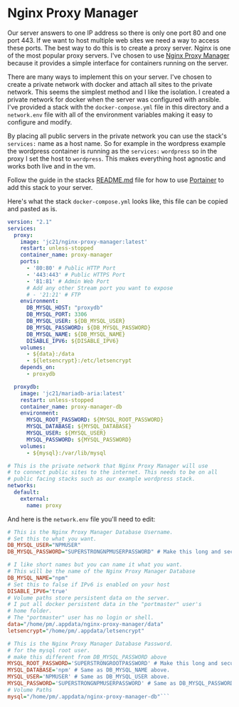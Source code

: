 # Nginx Proxy Manager #

Our server answers to one IP address so there is only one port 80 and one port 443. If we want to host multiple web sites we need a way to access these ports. The best way to do this is to create a proxy server. Nginx is one of the most popular proxy servers. I've chosen to use [Nginx Proxy Manager](https://www.jc21.com/2018/02/nginx-proxy-manager.html) because it provides a simple interface for containers running on the server.

There are many ways to implement this on your server. I've chosen to create a private network with docker and attach all sites to the private network. This seems the simplest method and I like the isolation. I created a private network for docker when the server was configured with ansible. I've provided a stack with the `docker-compose.yml` file in this directory and a `network.env` file with all of the environment variables making it easy to configure and modify.

By placing all public servers in the private network you can use the stack's `services:` name as a host name. So for example in the wordpress example the wordpress container is running as the `services:` `wordpress` so in the proxy I set the host to `wordpress`. This makes everything host agnostic and works both live and in the vm.

Follow the guide in the stacks [README.md](../README.md) file for how to use [Portainer](https://codeopolis.com/posts/beginners-guide-to-portainer/) to add this stack to your server.

Here's what the stack `docker-compose.yml` looks like, this file can be copied and pasted as is.

```yaml
version: "2.1"
services:
  proxy:
    image: 'jc21/nginx-proxy-manager:latest'
    restart: unless-stopped
    container_name: proxy-manager
    ports:
      - '80:80' # Public HTTP Port
      - '443:443' # Public HTTPS Port
      - '81:81' # Admin Web Port
      # Add any other Stream port you want to expose
      # - '21:21' # FTP
    environment:
      DB_MYSQL_HOST: "proxydb"
      DB_MYSQL_PORT: 3306
      DB_MYSQL_USER: ${DB_MYSQL_USER}
      DB_MYSQL_PASSWORD: ${DB_MYSQL_PASSWORD}
      DB_MYSQL_NAME: ${DB_MYSQL_NAME}
      DISABLE_IPV6: ${DISABLE_IPV6}
    volumes:
      - ${data}:/data
      - ${letsencrypt}:/etc/letsencrypt
    depends_on:
      - proxydb

  proxydb:
    image: 'jc21/mariadb-aria:latest'
    restart: unless-stopped
    container_name: proxy-manager-db
    environment:
      MYSQL_ROOT_PASSWORD: ${MYSQL_ROOT_PASSWORD}
      MYSQL_DATABASE: ${MYSQL_DATABASE}
      MYSQL_USER: ${MYSQL_USER}
      MYSQL_PASSWORD: ${MYSQL_PASSWORD}
    volumes:
      - ${mysql}:/var/lib/mysql

# This is the private network that Nginx Proxy Manager will use
# to connect public sites to the internet. This needs to be on all
# public facing stacks such as our example wordpress stack.
networks:
  default:
    external:
      name: proxy
```

And here is the `network.env` file you'll need to edit:

```ini
# This is the Nginx Proxy Manager Database Username.
# Set this to what you want.
DB_MYSQL_USER="NPMUSER"
DB_MYSQL_PASSWORD="SUPERSTRONGNPMUSERPASSWORD" # Make this long and secure.

# I like short names but you can name it what you want.
# This will be the name of the Nginx Proxy Manager Database
DB_MYSQL_NAME="npm"
# Set this to false if IPv6 is enabled on your host
DISABLE_IPV6='true'
# Volume paths store persistent data on the server.
# I put all docker persistent data in the "portmaster" user's
# home folder.
# The "portmaster" user has no login or shell.
data="/home/pm/.appdata/nginx-proxy-manager/data"
letsencrypt="/home/pm/.appdata/letsencrypt"

# This is the Nginx Proxy Manager Database Password.
# for the mysql root user.
# make this different from DB_MYSQL_PASSWORD above
MYSQL_ROOT_PASSWORD='SUPERSTRONGROOTPASSWORD' # Make this long and secure.
MYSQL_DATABASE='npm' # Same as DB_MYSQL_NAME above.
MYSQL_USER='NPMUSER' # Same as DB_MYSQL_USER above.
MYSQL_PASSWORD='SUPERSTRONGNPMUSERPASSWORD' # Same as DB_MYSQL_PASSWORD above.
# Volume Paths
mysql="/home/pm/.appdata/nginx-proxy-manager-db"```

